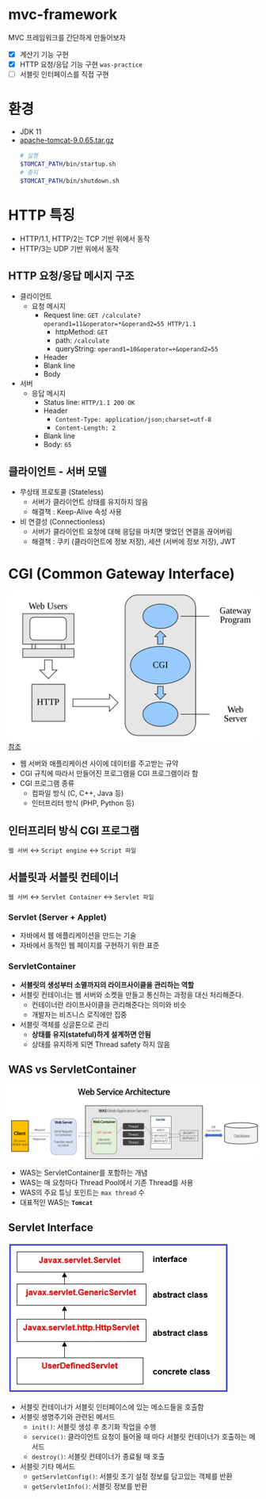 # mvc-framework
MVC 프레임워크를 간단하게 만들어보자

- [x] 계산기 기능 구현 
- [x] HTTP 요청/응답 기능 구현 `was-practice`
- [ ] 서블릿 인터페이스를 직접 구현

# 환경
- JDK 11
- [apache-tomcat-9.0.65.tar.gz](https://dlcdn.apache.org/tomcat/tomcat-9/v9.0.65/bin/apache-tomcat-9.0.65.tar.gz) 
  ```bash
  # 실행
  $TOMCAT_PATH/bin/startup.sh
  # 중지  
  $TOMCAT_PATH/bin/shutdown.sh
  ```

# HTTP 특징
- HTTP/1.1, HTTP/2는 TCP 기반 위에서 동작
- HTTP/3는 UDP 기반 위에서 동작

## HTTP 요청/응답 메시지 구조
- 클라이언트
  - 요청 메시지
    - Request line: `GET /calculate?operand1=11&operator=*&operand2=55 HTTP/1.1`
      - httpMethod: `GET`
      - path: `/calculate`
      - queryString: `operand1=10&operator=+&operand2=55`
    - Header
    - Blank line
    - Body
- 서버
  - 응답 메시지
    - Status line: `HTTP/1.1 200 OK`
    - Header
      - `Content-Type: application/json;charset=utf-8`
      - `Content-Length: 2`
    - Blank line
    - Body: `65`
## 클라이언트 - 서버 모델
- 무상태 프로토콜 (Stateless)
  - 서버가 클라이언트 상태를 유지하지 않음
  - 해결책 : Keep-Alive 속성 사용
- 비 연결성 (Connectionless)
  - 서버가 클라이언트 요청에 대해 응답을 마치면 맺었던 연결을 끊어버림
  - 해결책 : 쿠키 (클라이언트에 정보 저장), 세션 (서버에 정보 저장), JWT


# CGI (Common Gateway Interface)
![사진1](pics/CGI_common_gateway_interface.svg.png)
[참조](https://ko.wikipedia.org/wiki/%EA%B3%B5%EC%9A%A9_%EA%B2%8C%EC%9D%B4%ED%8A%B8%EC%9B%A8%EC%9D%B4_%EC%9D%B8%ED%84%B0%ED%8E%98%EC%9D%B4%EC%8A%A4)

- 웹 서버와 애플리케이션 사이에 데이터를 주고받는 규약
- CGI 규칙에 따라서 만들어진 프로그램을 CGI 프로그램이라 함
- CGI 프로그램 종류
  - 컴파일 방식 (C, C++, Java 등)
  - 인터프리터 방식 (PHP, Python 등)

## 인터프리터 방식 CGI 프로그램
`웹 서버` ↔ `Script engine` ↔ `Script 파일`

## 서블릿과 서블릿 컨테이너
`웹 서버` ↔ `Servlet Container` ↔ `Servlet 파일`

### **Servlet (Server + Applet)**
- 자바에서 웹 애플리케이션을 만드는 기술
- 자바에서 동적인 웹 페이지를 구현하기 위한 표준

### **ServletContainer**
- **서블릿의 생성부터 소멸까지의 라이프사이클을 관리하는 역할**
- 서블릿 컨테이너는 웹 서버와 소켓을 만들고 통신하는 과정을 대신 처리해준다.
  - 컨테이너란 라이프사이클을 관리해준다는 의미와 비슷
  - 개발자는 비즈니스 로직에만 집중
- 서블릿 객체를 싱글톤으로 관리
  - **상태를 유지(stateful)하게 설계하면 안됨**
  - 상태를 유지하게 되면 Thread safety 하지 않음

## WAS vs ServletContainer
![사진2](pics/web-service-architecture.png)

- WAS는 ServletContainer를 포함하는 개념
- WAS는 매 요청마다 Thread Pool에서 기존 Thread를 사용
- WAS의 주요 튜닝 포인트는 `max thread` 수
- 대표적인 WAS는 **`Tomcat`**

## Servlet Interface
![사진3](pics/servlet.png)

- 서블릿 컨테이너가 서블릿 인터페이스에 있는 메소드들을 호출함
- 서블릿 생명주기와 관련된 메서드
  - `init()`: 서블릿 생성 후 초기화 작업을 수행
  - `service()`: 클라이언트 요청이 들어올 때 마다 서블릿 컨테이너가 호출하는 메서드
  - `destroy()`: 서블릿 컨테이너가 종료될 때 호출
- 서블릿 기타 메서드
  - `getServletConfig()`: 서블릿 초기 설정 정보를 담고있는 객체를 반환
  - `getServletInfo()`: 서블릿 정보를 반환